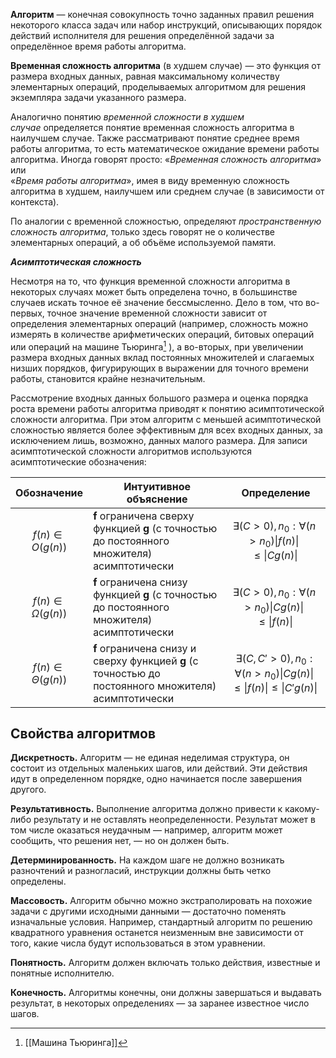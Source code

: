 **Алгоритм** — конечная совокупность точно заданных правил решения некоторого класса задач или набор инструкций, описывающих порядок действий исполнителя для решения определённой задачи за определённое время работы алгоритма. 

**Временная сложность алгоритма** (в худшем случае) — это функция от размера входных данных, равная максимальному количеству элементарных операций, проделываемых алгоритмом для решения экземпляра задачи указанного размера.

Аналогично понятию _временной сложности в худшем случае_ определяется понятие временная сложность алгоритма в наилучшем случае. Также рассматривают понятие среднее время работы алгоритма, то есть математическое ожидание времени работы алгоритма. Иногда говорят просто: «_Временная сложность алгоритма_» или  
«_Время работы алгоритма_», имея в виду временную сложность алгоритма в худшем, наилучшем или среднем случае (в зависимости от контекста).

По аналогии с временной сложностью, определяют _пространственную сложность алгоритма_, только здесь говорят не о количестве элементарных операций, а об объёме используемой памяти. 


***Асимптотическая сложность***

Несмотря на то, что функция временной сложности алгоритма в некоторых случаях может быть определена точно, в большинстве случаев искать точное её значение бессмысленно. Дело в том, что во-первых, точное значение временной сложности зависит от определения элементарных операций (например, сложность можно измерять в количестве арифметических операций, битовых операций или операций на машине Тьюринга[^1] ), а во-вторых, при увеличении размера входных данных вклад постоянных множителей и слагаемых низших порядков, фигурирующих в выражении для точного времени работы, становится крайне незначительным.

Рассмотрение входных данных большого размера и оценка порядка роста времени работы алгоритма приводят к понятию асимптотической сложности алгоритма. При этом алгоритм с меньшей асимптотической сложностью является более эффективным для всех входных данных, за исключением лишь, возможно, данных малого размера. Для записи асимптотической сложности алгоритмов используются асимптотические обозначения:

| **Обозначение**       | **Интуитивное объяснение** | **Определение** |
| --------------------- | -------------------------- | --------------- |
| $$ f(n) \in O(g(n))$$ |           **f** ограничена сверху функцией **g** (с точностью до постоянного множителя) асимптотически |       $$ \exists (C > 0), n_0 : \forall (n > n_0)  \vert f(n) \vert \le \vert Cg(n) \vert  $$          |
| $$ f(n) \in \Omega(g(n))$$ |               **f** ограничена снизу функцией **g** (с точностью до постоянного множителя) асимптотически             | $$ \exists (C > 0), n_0 : \forall (n > n_0) \vert Cg(n) \vert \le \vert f(n) \vert $$          |
| $$ f(n) \in \Theta(g(n))$$                      |   **f** ограничена снизу и сверху функцией **g** (с точностью до постоянного множителя) асимптотически                         |       $$ \exists (C, C' > 0), n_0 : \forall (n > n_0) \vert Cg(n) \vert \le \vert f(n) \vert \le \vert C'g(n) \vert$$          |


## **Свойства алгоритмов**

**Дискретность.** Алгоритм — не единая неделимая структура, он состоит из отдельных маленьких шагов, или действий. Эти действия идут в определенном порядке, одно начинается после завершения другого.

**Результативность.** Выполнение алгоритма должно привести к какому-либо результату и не оставлять неопределенности. Результат может в том числе оказаться неудачным — например, алгоритм может сообщить, что решения нет, — но он должен быть.

**Детерминированность.** На каждом шаге не должно возникать разночтений и разногласий, инструкции должны быть четко определены.

**Массовость.** Алгоритм обычно можно экстраполировать на похожие задачи с другими исходными данными — достаточно поменять изначальные условия. Например, стандартный алгоритм по решению квадратного уравнения останется неизменным вне зависимости от того, какие числа будут использоваться в этом уравнении.

**Понятность.** Алгоритм должен включать только действия, известные и понятные исполнителю.

**Конечность.** Алгоритмы конечны, они должны завершаться и выдавать результат, в некоторых определениях — за заранее известное число шагов. 





[^1]: [[Машина Тьюринга]]



